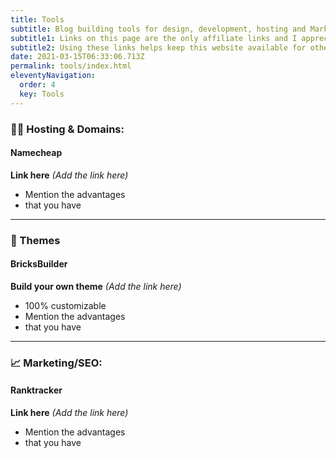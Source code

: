 ```yaml
---
title: Tools
subtitle: Blog building tools for design, development, hosting and Marketing.
subtitle1: Links on this page are the only affiliate links and I appreciate you using them. 
subtitle2: Using these links helps keep this website available for other users.
date: 2021-03-15T06:33:06.713Z
permalink: tools/index.html
eleventyNavigation:
  order: 4
  key: Tools
---
```

### 👩‍💻 Hosting & Domains:

#### Namecheap

**Link here** *(Add the link here)*

* Mention the advantages
* that you have

- - -

### 🎁 Themes

#### BricksBuilder

**Build your own theme** *(Add the link here)*

* 100% customizable
* Mention the advantages
* that you have

- - -

### 📈 Marketing/SEO:

#### Ranktracker

**Link here** *(Add the link here)*

* Mention the advantages
* that you have